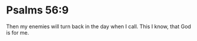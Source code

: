 # Psalms 56:9

Then my enemies will turn back in the day when I call. This I know, that God is for me.
